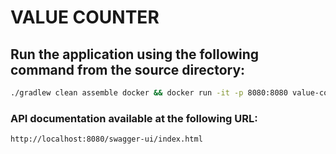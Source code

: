 # VALUE COUNTER

## Run the application using the following command from the source directory:

```bash
./gradlew clean assemble docker && docker run -it -p 8080:8080 value-counter
```

### API documentation available at the following URL:
```bash
http://localhost:8080/swagger-ui/index.html
```
